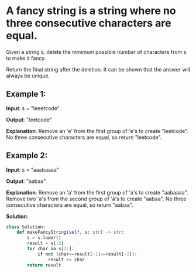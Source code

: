 # A fancy string is a string where no three consecutive characters are equal.

Given a string s, delete the minimum possible number of characters from s to make it fancy.

Return the final string after the deletion. It can be shown that the answer will always be unique.

## Example 1:

**Input**: s = "leeetcode"

**Output**: "leetcode"

**Explanation**:
Remove an 'e' from the first group of 'e's to create "leetcode".
No three consecutive characters are equal, so return "leetcode".

## Example 2:

**Input**: s = "aaabaaaa"

**Output**: "aabaa"

**Explanation**:
Remove an 'a' from the first group of 'a's to create "aabaaaa".
Remove two 'a's from the second group of 'a's to create "aabaa".
No three consecutive characters are equal, so return "aabaa".

**Solution**:
```py
class Solution:
    def makeFancyString(self, s: str) -> str:
        s = s.lower()
        result = s[:2]
        for char in s[2:]:
            if not (char==result[-1]==result[-2]):
                result += char
        return result
```
